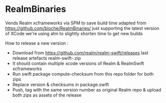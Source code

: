 # RealmBinaries
Vends Realm xcframeworks via SPM to save build time
adapted from https://github.com/bioche/RealmBinaries/
just supporting the latest version of XCode we're using atm to slightly shorten time to get new builds

How to release a new version :
- Download from https://github.com/realm/realm-swift/releases last release artefacts realm-swift-<Realm version>.zip
- It should contain multiple xcode versions of Realm & RealmSwift xcframeworks
- Run swift package compute-checksum <path> from this repo folder for both zips
- Replace version & checksums in package.swift
- Push, tag with the same version number as original Realm repo & upload both zips as assets of the release
